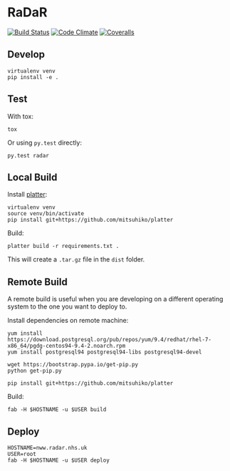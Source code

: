 # RaDaR

[![Build Status](https://img.shields.io/travis/renalreg/radar/master.svg)](https://travis-ci.org/renalreg/radar) [![Code Climate](https://img.shields.io/codeclimate/github/renalreg/radar.svg)](https://codeclimate.com/github/renalreg/radar) [![Coveralls](https://img.shields.io/coveralls/renalreg/radar.svg)](https://coveralls.io/github/renalreg/radar)

## Develop

```
virtualenv venv
pip install -e .
```

## Test

With tox:

```
tox
```

Or using `py.test` directly:

```
py.test radar
```

## Local Build

Install [platter](https://github.com/mitsuhiko/platter):

```
virtualenv venv
source venv/bin/activate
pip install git+https://github.com/mitsuhiko/platter
```

Build:

```
platter build -r requirements.txt .
```

This will create a `.tar.gz` file in the `dist` folder.


## Remote Build

A remote build is useful when you are developing on a different operating system to the one you want to deploy to.

Install dependencies on remote machine:

```
yum install https://download.postgresql.org/pub/repos/yum/9.4/redhat/rhel-7-x86_64/pgdg-centos94-9.4-2.noarch.rpm
yum install postgresql94 postgresql94-libs postgresql94-devel

wget https://bootstrap.pypa.io/get-pip.py
python get-pip.py

pip install git+https://github.com/mitsuhiko/platter
```

Build:

```
fab -H $HOSTNAME -u $USER build
```

## Deploy

```
HOSTNAME=nww.radar.nhs.uk
USER=root
fab -H $HOSTNAME -u $USER deploy
```
